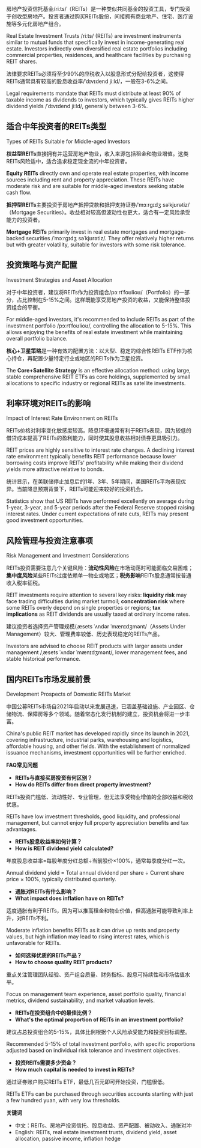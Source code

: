 
房地产投资信托基金/riːts/（REITs）是一种类似共同基金的投资工具，专门投资于创收型房地产。投资者通过购买REITs股份，间接拥有商业地产、住宅、医疗设施等多元化房地产组合。

Real Estate Investment Trusts /riːts/ (REITs) are investment instruments similar to mutual funds that specifically invest in income-generating real estate. Investors indirectly own diversified real estate portfolios including commercial properties, residences, and healthcare facilities by purchasing REIT shares.

法律要求REITs必须将至少90%的应税收入以股息形式分配给投资者，这使得REITs通常具有较高的股息收益率/ˈdɪvɪdend jiːld/，一般在3-6%之间。

Legal requirements mandate that REITs must distribute at least 90% of taxable income as dividends to investors, which typically gives REITs higher dividend yields /ˈdɪvɪdend jiːld/, generally between 3-6%.

## **适合中年投资者的REITs类型**

Types of REITs Suitable for Middle-aged Investors

**权益型REITs**直接拥有并运营房地产物业，收入来源包括租金和物业增值。这类REITs风险适中，适合追求稳定现金流的中年投资者。

**Equity REITs** directly own and operate real estate properties, with income sources including rent and property appreciation. These REITs have moderate risk and are suitable for middle-aged investors seeking stable cash flow.

**抵押型REITs**主要投资于房地产抵押贷款和抵押支持证券/ˈmɔːrɡɪdʒ səˈkjʊrətiz/（Mortgage Securities）。收益相对较高但波动性也更大，适合有一定风险承受能力的投资者。

**Mortgage REITs** primarily invest in real estate mortgages and mortgage-backed securities /ˈmɔːrɡɪdʒ səˈkjʊrətiz/. They offer relatively higher returns but with greater volatility, suitable for investors with some risk tolerance.

## **投资策略与资产配置**

Investment Strategies and Asset Allocation

对于中年投资者，建议将REITs作为投资组合/pɔːrtˈfoʊlioʊ/（Portfolio）的一部分，占比控制在5-15%之间。这样既能享受房地产投资的收益，又能保持整体投资组合的平衡。

For middle-aged investors, it's recommended to include REITs as part of the investment portfolio /pɔːrtˈfoʊlioʊ/, controlling the allocation to 5-15%. This allows enjoying the benefits of real estate investment while maintaining overall portfolio balance.

**核心+卫星策略**是一种有效的配置方法：以大型、稳定的综合性REITs ETF作为核心持仓，再配置少量特定行业或地区的REITs作为卫星投资。

The **Core+Satellite Strategy** is an effective allocation method: using large, stable comprehensive REIT ETFs as core holdings, supplemented by small allocations to specific industry or regional REITs as satellite investments.

## **利率环境对REITs的影响**

Impact of Interest Rate Environment on REITs

REITs价格对利率变化敏感度较高。降息环境通常有利于REITs表现，因为较低的借贷成本提高了REITs的盈利能力，同时使其股息收益相对债券更具吸引力。

REIT prices are highly sensitive to interest rate changes. A declining interest rate environment typically benefits REIT performance because lower borrowing costs improve REITs' profitability while making their dividend yields more attractive relative to bonds.

统计显示，在美联储停止加息后的1年、3年、5年期间，美国REITs平均表现优异。当前降息预期背景下，REITs可能迎来较好的投资机会。

Statistics show that US REITs have performed excellently on average during 1-year, 3-year, and 5-year periods after the Federal Reserve stopped raising interest rates. Under current expectations of rate cuts, REITs may present good investment opportunities.

## **风险管理与投资注意事项**

Risk Management and Investment Considerations

REITs投资需要注意几个关键风险：**流动性风险**在市场动荡时可能面临交易困难；**集中度风险**某些REITs过度依赖单一物业或地区；**税务影响**REITs股息通常按普通收入税率征税。

REIT investments require attention to several key risks: **liquidity risk** may face trading difficulties during market turmoil; **concentration risk** where some REITs overly depend on single properties or regions; **tax implications** as REIT dividends are usually taxed at ordinary income rates.

建议投资者选择资产管理规模/ˌæsets ˈʌndər ˈmænɪdʒmənt/（Assets Under Management）较大、管理费率较低、历史表现稳定的REITs产品。

Investors are advised to choose REIT products with larger assets under management /ˌæsets ˈʌndər ˈmænɪdʒmənt/, lower management fees, and stable historical performance.

## **国内REITs市场发展前景**

Development Prospects of Domestic REITs Market

中国公募REITs市场自2021年启动以来发展迅速，已涵盖基础设施、产业园区、仓储物流、保障房等多个领域。随着常态化发行机制的建立，投资机会将进一步丰富。

China's public REIT market has developed rapidly since its launch in 2021, covering infrastructure, industrial parks, warehousing and logistics, affordable housing, and other fields. With the establishment of normalized issuance mechanisms, investment opportunities will be further enriched.

**FAQ常见问题**

- **REITs与直接买房投资有何区别？**
- **How do REITs differ from direct property investment?**

REITs投资门槛低、流动性好、专业管理，但无法享受物业增值的全部收益和税收优惠。

REITs have low investment thresholds, good liquidity, and professional management, but cannot enjoy full property appreciation benefits and tax advantages.

- **REITs股息收益率如何计算？**
- **How is REIT dividend yield calculated?**

年度股息收益率=每股年度分红总额÷当前股价×100%，通常每季度分红一次。

Annual dividend yield = Total annual dividend per share ÷ Current share price × 100%, typically distributed quarterly.

- **通胀对REITs有什么影响？**
- **What impact does inflation have on REITs?**

适度通胀有利于REITs，因为可以推高租金和物业价值，但高通胀可能导致利率上升，对REITs不利。

Moderate inflation benefits REITs as it can drive up rents and property values, but high inflation may lead to rising interest rates, which is unfavorable for REITs.

- **如何选择优质的REITs产品？**
- **How to choose quality REIT products?**

重点关注管理团队经验、资产组合质量、财务指标、股息可持续性和市场估值水平。

Focus on management team experience, asset portfolio quality, financial metrics, dividend sustainability, and market valuation levels.

- **REITs在投资组合中的最佳比例？**
- **What's the optimal proportion of REITs in an investment portfolio?**

建议占总投资组合的5-15%，具体比例根据个人风险承受能力和投资目标调整。

Recommended 5-15% of total investment portfolio, with specific proportions adjusted based on individual risk tolerance and investment objectives.

- **投资REITs需要多少资金？**
- **How much capital is needed to invest in REITs?**

通过证券账户购买REITs ETF，最低几百元即可开始投资，门槛很低。

REITs ETFs can be purchased through securities accounts starting with just a few hundred yuan, with very low thresholds.

**关键词**

- 中文：REITs、房地产投资信托、股息收益、资产配置、被动收入、通胀对冲
- English: REITs, real estate investment trusts, dividend yield, asset allocation, passive income, inflation hedge

